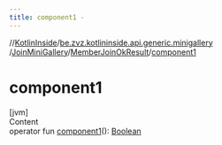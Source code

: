```yaml
---
title: component1 -
---
```

//[KotlinInside](../../../index.md)/[be.zvz.kotlininside.api.generic.minigallery](../../index.md)
/[JoinMiniGallery](../index.md)/[MemberJoinOkResult](index.md)/[component1](component1.md)

# component1

[jvm]  
Content  
operator
fun [component1](component1.md)(): [Boolean](https://kotlinlang.org/api/latest/jvm/stdlib/kotlin/-boolean/index.html)  



